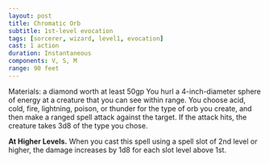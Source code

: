 ```yaml
---
layout: post
title: Chromatic Orb
subtitle: 1st-level evocation
tags: [sorcerer, wizard, level1, evocation]
cast: 1 action
duration: Instantaneous
components: V, S, M
range: 90 feet
---
```

Materials: a diamond worth at least 50gp
You hurl a 4-inch-diameter sphere of energy at a creature that you can see within range. You choose acid, cold, fire, lightning, poison, or thunder for the type of orb you create, and then make a ranged spell attack against the target. If the attack hits, the creature takes 3d8 of the type you chose.

**At Higher Levels.** When you cast this spell using a spell slot of 2nd level or higher, the damage increases by 1d8 for each slot level above 1st.
